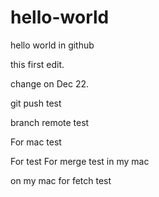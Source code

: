 hello-world
===========

hello world in github

this first edit.

change on Dec 22.

git push test

branch remote test

For mac test

For test
For merge test in my mac

on my mac for fetch test
